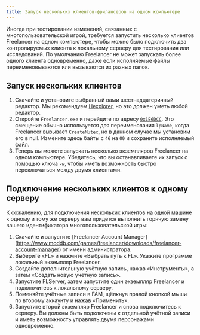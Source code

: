 ```yaml
---
title: Запуск нескольких клиентов-фрилансеров на одном компьютере
---
```


Иногда при тестировании изменений, связанных с многопользовательской игрой, требуется запустить несколько клиентов Freelancer на одном компьютере, чтобы можно было подключить два контролируемых клиента к локальному серверу для тестирования или исследований. По умолчанию Freelancer не может запускать более одного клиента одновременно, даже если исполняемые файлы переименовываются или вызываются из разных папок.

## Запуск нескольких клиентов

1. Скачайте и установите выбранный вами шестнадцатеричный редактор. Мы рекомендуем [Hexplorer](https://adhoc2.github.io/HEXplorer/), но это должен уметь любой редактор.
2. Откройте `Freelancer.exe` и перейдите по адресу [`0x1E6DCC`](https://lizup.ru/wiki/KnowledgeBase/ru/fl-binaries/limit-breaking/miscellaneous.md). Это смещение обычно используется для переименования `lpName`, когда Freelancer вызывает `CreateMutex`, но в данном случае мы установим его в null. Измените здесь байты с `46` на `00` и ​​сохраните исполняемый файл.
3. Теперь вы можете запускать несколько экземпляров Freelancer на одном компьютере. Убедитесь, что вы останавливаете их запуск с помощью ключа `-w`, чтобы иметь возможность быстро переключаться между двумя клиентами.

## Подключение нескольких клиентов к одному серверу

К сожалению, для подключения нескольких клиентов на одной машине к одному и тому же серверу вам придется выполнить горячую замену вашего идентификатора многопользовательской игры:

1. Скачайте и запустите [Freelancer Account Manager] (https://www.moddb.com/games/freelancer/downloads/freelancer-account-manager) от имени администратора.
2. Выберите «FL» и нажмите «Выбрать путь к FL». Укажите программе локальный экземпляр Freelancer.
3. Создайте дополнительную учётную запись, нажав «Инструменты», а затем «Создать новую учётную запись».
4. Запустите FLServer, затем запустите один экземпляр Freelancer и подключитесь к локальному серверу.
5. Поменяйте учётные записи в FAM, щёлкнув правой кнопкой мыши по второму аккаунту и нажав «Применить».
6. Запустите второй экземпляр Freelancer и снова подключитесь к серверу. Вы должны быть подключены к отдельной учётной записи и иметь возможность управлять двумя персонажами одновременно.
